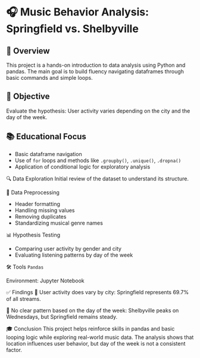 # 🎧 Music Behavior Analysis: Springfield vs. Shelbyville

## 📌 Overview
This project is a hands-on introduction to data analysis using Python and pandas. The main goal is to build fluency navigating dataframes through basic commands and simple loops.

## 🎯 Objective
Evaluate the hypothesis: User activity varies depending on the city and the day of the week.

## 📚 Educational Focus
* Basic dataframe navigation
* Use of `for` loops and methods like `.groupby()`, `.unique()`, `.dropna()`
* Application of conditional logic for exploratory analysis

🔍 Data Exploration
Initial review of the dataset to understand its structure.

🧹 Data Preprocessing
* Header formatting
* Handling missing values
* Removing duplicates
* Standardizing musical genre names

📊 Hypothesis Testing
* Comparing user activity by gender and city
* Evaluating listening patterns by day of the week

🛠️ Tools
`Pandas`

Environment: Jupyter Notebook

✅ Findings
📍 User activity does vary by city: Springfield represents 69.7% of all streams.

📅 No clear pattern based on the day of the week: Shelbyville peaks on Wednesdays, but Springfield remains steady.

🎓 Conclusion
This project helps reinforce skills in pandas and basic looping logic while exploring real-world music data. The analysis shows that location influences user behavior, but day of the week is not a consistent factor.
